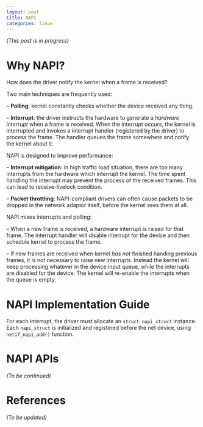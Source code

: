 ```yaml
---
layout: post
title: NAPI
categories: linux
---
```



*(This post is in progress)*

# Why NAPI?

How does the driver notify the kernel when a frame is received?

Two main techniques are frequently used:

– **Polling**: kernel constantly checks whether the device received any thing.

– **Interrupt**: the driver instructs the hardware to generate a *hardware interrupt* when a frame is received. When the interrupt occurs, the kernel is interrupted and invokes a interrupt handler (registered by the driver) to process the frame. The handler queues the frame somewhere and notify the kernel about it.

NAPI is designed to improve performance:

– **Interrupt mitigation**: in high traffic load situation, there are too many interrupts from the hardware which interrupt the kernel. The time spent handling the interrupt may prevent the process of the received frames. This can lead to receive-livelock condition.

– **Packet throttling**: NAPI-compliant drivers can often cause packets to be dropped in the network adaptor itself, before the kernel sees them at all.

NAPI mixes interrupts and polling:

– When a new frame is received, a hardware interrupt is raised for that frame. The interrupt handler will disable interrupt for the device and then schedule kernel to process the frame.

– If new frames are received when kernel *has not* finished handing previous frames, it is not necessary to raise new interrupts. Instead the kernel will keep processing whatever in the device input queue, while the interrupts are disabled for the device. The kernel will re-enable the interrupts when the queue is empty.

# NAPI Implementation Guide

For each interrupt, the driver must allocate an `struct napi_struct` instance. Each `napi_struct` is initialized and registered before the net device, using `netif_napi_add()` function.

# NAPI APIs
*(To be continued)*

# References
*(To be updated)*

